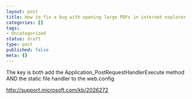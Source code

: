 ```yaml
---
layout: post
title: How to fix a bug with opening large PDFs in internet explorer
categories: []
tags:
- Uncategorized
status: draft
type: post
published: false
meta: {}
---
```

The key is both add the Application_PostRequestHandlerExecute method AND the static file handler to the web.config

<a href="http://support.microsoft.com/kb/2026272">http://support.microsoft.com/kb/2026272</a>


